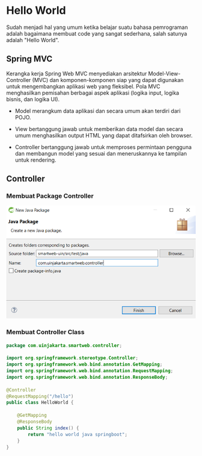 # Hello World

Sudah menjadi hal yang umum ketika belajar suatu bahasa pemrograman adalah bagaimana membuat code yang sangat sederhana, salah satunya adalah "Hello World".

## Spring MVC

Kerangka kerja Spring Web MVC menyediakan arsitektur Model-View-Controller \(MVC\) dan komponen-komponen siap yang dapat digunakan untuk mengembangkan aplikasi web yang fleksibel. Pola MVC menghasilkan pemisahan berbagai aspek aplikasi \(logika input, logika bisnis, dan logika UI\).

* Model merangkum data aplikasi dan secara umum akan terdiri dari POJO.
* View bertanggung jawab untuk memberikan data model dan secara umum menghasilkan output HTML yang dapat ditafsirkan oleh browser.

* Controller bertanggung jawab untuk memproses permintaan pengguna dan membangun model yang sesuai dan meneruskannya ke tampilan untuk rendering.

## Controller

### Membuat Package Controller

![](/assets/wizard-controller-package)

### Membuat Controller Class

```java
package com.uinjakarta.smartweb.controller;

import org.springframework.stereotype.Controller;
import org.springframework.web.bind.annotation.GetMapping;
import org.springframework.web.bind.annotation.RequestMapping;
import org.springframework.web.bind.annotation.ResponseBody;

@Controller
@RequestMapping("/hello")
public class HelloWorld {

	@GetMapping
	@ResponseBody
	public String index() {
		return "hello world java springboot";
	}
}

```



